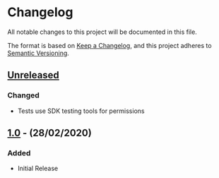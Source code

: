 # Changelog

All notable changes to this project will be documented in this file.

The format is based on [Keep a Changelog](https://keepachangelog.com/en/1.0.0/),
and this project adheres to [Semantic Versioning](https://semver.org/spec/v2.0.0.html).

## [Unreleased]

### Changed
- Tests use SDK testing tools for permissions

## [1.0] - (28/02/2020)

### Added
- Initial Release

[Unreleased]: https://github.com/bristol-su/static-page/compare/v1.0...HEAD
[1.0]: https://github.com/bristol-su/static-page/releases/tag/v1.0
